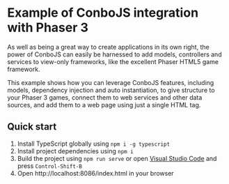 Example of ConboJS integration with Phaser 3
============================================

As well as being a great way to create applications in its own right, the power of ConboJS can easily be harnessed to add models, controllers and services to view-only frameworks, like the excellent Phaser HTML5 game framework.

This example shows how you can leverage ConboJS features, including models, dependency injection and auto instantiation, to give structure to your Phaser 3 games, connect them to web services and other data sources, and add them to a web page using just a single HTML tag.

Quick start
-----------

1. Install TypeScript globally using `npm i -g typescript`
1. Install project dependencies using `npm i`
1. Build the project using `npm run serve` or open [Visual Studio Code](https://code.visualstudio.com/) and press `Control-Shift-B`
1. Open http://localhost:8086/index.html in your browser
